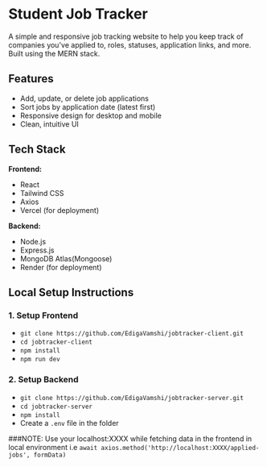 # Student Job Tracker

A simple and responsive job tracking website to help you keep track of companies you've applied to, roles, statuses, application links, and more. Built using the MERN stack.

## Features

- Add, update, or delete job applications
- Sort jobs by application date (latest first)
- Responsive design for desktop and mobile
- Clean, intuitive UI


## Tech Stack

**Frontend:**
- React
- Tailwind CSS
- Axios
- Vercel (for deployment)

**Backend:**
- Node.js
- Express.js
- MongoDB Atlas(Mongoose)
- Render (for deployment)

## Local Setup Instructions

### 1. Setup Frontend

- `git clone https://github.com/EdigaVamshi/jobtracker-client.git`
- `cd jobtracker-client`
- `npm install`
- `npm run dev`

### 2. Setup Backend
- `git clone https://github.com/EdigaVamshi/jobtracker-server.git`
- `cd jobtracker-server`
- `npm install`
- Create a `.env` file in the folder

###NOTE: Use your localhost:XXXX while fetching data in the frontend in local environment i.e `await axios.method('http://localhost:XXXX/applied-jobs', formData)`
